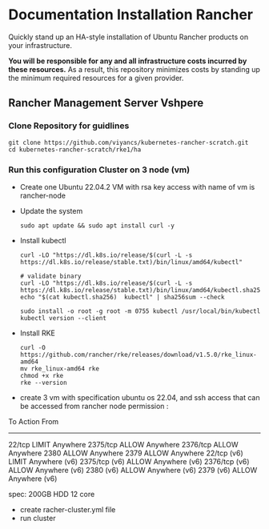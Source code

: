 # Documentation Installation Rancher

Quickly stand up an HA-style installation of Ubuntu Rancher products on your infrastructure.

**You will be responsible for any and all infrastructure costs incurred by these resources.**
As a result, this repository minimizes costs by standing up the minimum required resources for a given provider.

## Rancher Management Server Vshpere
### Clone Repository for guidlines
```
git clone https://github.com/viyancs/kubernetes-rancher-scratch.git
cd kubernetes-rancher-scratch/rke1/ha
```
### Run this configuration Cluster on 3 node (vm)
- Create  one Ubuntu 22.04.2 VM with rsa key access with name of vm is rancher-node
- Update the system
    ```
    sudo apt update && sudo apt install curl -y
    ```
- Install kubectl
    ```
    curl -LO "https://dl.k8s.io/release/$(curl -L -s https://dl.k8s.io/release/stable.txt)/bin/linux/amd64/kubectl"

    # validate binary
    curl -LO "https://dl.k8s.io/release/$(curl -L -s https://dl.k8s.io/release/stable.txt)/bin/linux/amd64/kubectl.sha256"
    echo "$(cat kubectl.sha256)  kubectl" | sha256sum --check

    sudo install -o root -g root -m 0755 kubectl /usr/local/bin/kubectl
    kubectl version --client

    ```

- Install RKE 
    ```
    curl -O https://github.com/rancher/rke/releases/download/v1.5.0/rke_linux-amd64
    mv rke_linux-amd64 rke
    chmod +x rke
    rke --version
    ```
- create 3 vm with specification ubuntu os 22.04, and ssh access that can be accessed from rancher node 
permission : 

To                         Action      From
--                         ------      ----
22/tcp                     LIMIT       Anywhere
2375/tcp                   ALLOW       Anywhere
2376/tcp                   ALLOW       Anywhere
2380                       ALLOW       Anywhere
2379                       ALLOW       Anywhere
22/tcp (v6)                LIMIT       Anywhere (v6)
2375/tcp (v6)              ALLOW       Anywhere (v6)
2376/tcp (v6)              ALLOW       Anywhere (v6)
2380 (v6)                  ALLOW       Anywhere (v6)
2379 (v6)                  ALLOW       Anywhere (v6)

spec:
200GB HDD
12 core


- create racher-cluster.yml file 
- run cluster

